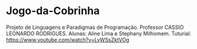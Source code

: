 # Jogo-da-Cobrinha
Projeto de Linguagens e Paradigmas de Programação.
Professor CASSIO LEONARDO RODRIGUES.
Alunas: Aline Lima e Stephany Milhomem.
Tuturial: https://www.youtube.com/watch?v=LyWSsZktVOg
